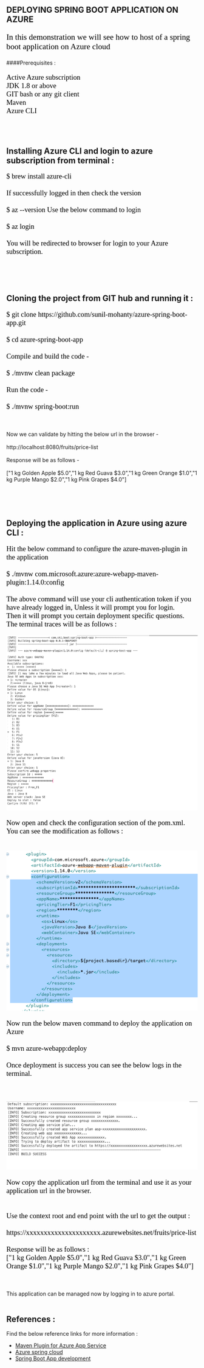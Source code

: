 ## DEPLOYING SPRING BOOT APPLICATION ON AZURE
	


<p style="font-family: times, serif; font-size:16pt;  color:black">
In this demonstration we will see how to host of a spring boot application on Azure cloud
</p>



####Prerequisites :

<p style="font-family: times, serif; font-size:14pt;  color:black">
Active Azure subscription
<br>
JDK 1.8 or above
<br>
GIT bash or any git client
<br>
Maven
<br>
Azure CLI
<br>
</p>
<br><br>

<h2 font-size:16pt;>Installing Azure CLI and login to azure subscription from terminal : </h2>

<p style="font-family: times, serif; font-size:14pt;  color:black">
$ brew install azure-cli 
<br><br>If successfully logged in then check the version <br><br>
$ az --version
Use the below command to login <br><br>
$ az login
<br><br>You will be redirected to browser for login to your Azure subscription. 
</p>
<br><br><br>


<h2 font-size:16pt;>Cloning the project from GIT hub and running it : </h2>

<p style="font-family: times, serif; font-size:14pt;  color:black">
$ git clone https://github.com/sunil-mohanty/azure-spring-boot-app.git
<br><br>
$ cd azure-spring-boot-app
<br><br>
Compile  and build the code -
<br><br>
$ ./mvnw clean package
<br><br>Run the code - <br><br>
$ ./mvnw spring-boot:run

<br><br>Now we can validate by hitting the below url in the browser - <br><br>
http://localhost:8080/fruits/price-list
<br><br>Response will be as follows - <br><br>
["1 kg  Golden Apple $5.0","1 kg  Red Guava $3.0","1 kg  Green Orange $1.0","1 kg  Purple Mango $2.0","1 kg  Pink Grapes $4.0"]
</p>
<br><br><br>




<h2 font-size:16pt;>Deploying the application in Azure using azure CLI : </h2>

<p style="font-family: times, serif; font-size:14pt;  color:black">
Hit the below command to configure the azure-maven-plugin in the application<br><br>
$ ./mvnw com.microsoft.azure:azure-webapp-maven-plugin:1.14.0:config
<br><br>
The above command will use your cli authentication token if you have already logged in, Unless it will prompt you for login.
<br>
Then it will prompt you certain deployment specific questions.
<br>
The terminal traces will be as follows :
<br>
</p>

![1-terminal-trace](./ReadmeFiles/1-terminal-trace.png)

<p style="font-family: times, serif; font-size:14pt;  color:black">
Now open and check the configuration section of the pom.xml. You can see the modification as follows :
<br><br>
</p>

![2-pom-configuration](./ReadmeFiles/2-pom-configuration.png)

<p style="font-family: times, serif; font-size:14pt;  color:black">
Now run the below maven command to deploy the application on Azure
<br><br>
$ mvn azure-webapp:deploy
<br><br>
Once deployment is success you can see the below logs in the terminal. 
<br><br>
<br>

![3-deploy-success](./ReadmeFiles/3-deploy-success.png)

<p style="font-family: times, serif; font-size:14pt;  color:black">
Now copy the application url from the terminal and use it as your application url in the browser.
<br><br><br>
Use the context root and end point with the url to get the output : 
<br><br>
https://xxxxxxxxxxxxxxxxxxxxx.azurewebsites.net/fruits/price-list
<br><br>
Response will be as follows :
<br>
["1 kg  Golden Apple $5.0","1 kg  Red Guava $3.0","1 kg  Green Orange $1.0","1 kg  Purple Mango $2.0","1 kg  Pink Grapes $4.0"]

<br><br>
This application can be managed now by logging in to azure portal.
<br><br>
</p>



## References :

Find the below reference links for more information :
- [Maven Plugin for Azure App Service ](https://github.com/microsoft/azure-maven-plugins/blob/develop/azure-webapp-maven-plugin/README.md/)
- [Azure spring cloud ](https://azure.microsoft.com/en-us/services/spring-cloud/#overview)
- [Spring Boot App development](https://spring.io/projects/spring-boot)